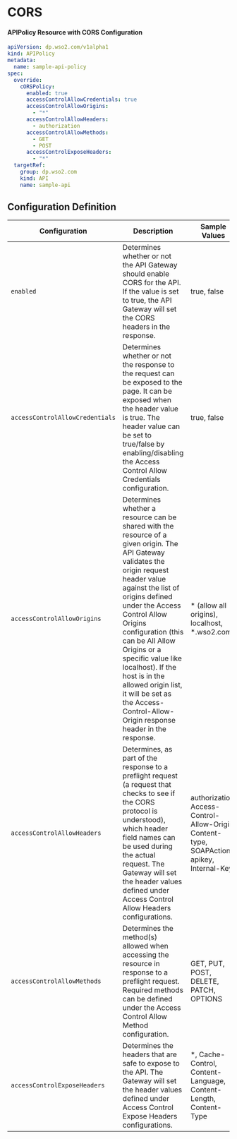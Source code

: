 # CORS
#### APIPolicy Resource with CORS Configuration

```yaml
apiVersion: dp.wso2.com/v1alpha1
kind: APIPolicy
metadata:
  name: sample-api-policy
spec:
  override:
    cORSPolicy:
      enabled: true
      accessControlAllowCredentials: true
      accessControlAllowOrigins:
        - "*"
      accessControlAllowHeaders:
        - authorization
      accessControlAllowMethods:
        - GET
        - POST
      accessControlExposeHeaders:
        - "*"
  targetRef:
    group: dp.wso2.com
    kind: API
    name: sample-api
```

## Configuration Definition

<table>
    <thead>
      <tr>
        <th>Configuration</th>
        <th>Description</th>
        <th>Sample Values</th>
      </tr>
    </thead>
    <tbody>
      <tr>
        <td style="white-space: nowrap;"><code>enabled</code></td>
        <td>Determines whether or not the API Gateway should enable CORS for the API. If the value is set to true, the API Gateway will set the CORS headers in the response.</td>
        <td>true, false</td>
      </tr>
      <tr>
        <td style="white-space: nowrap;"><code>accessControlAllowCredentials</code></td>
        <td>Determines whether or not the response to the request can be exposed to the page. It can be exposed when the header value is true. The header value can be set to true/false by enabling/disabling the Access Control Allow Credentials configuration.</td>
        <td>true, false</td>
      </tr>
      <tr>
        <td style="white-space: nowrap;"><code>accessControlAllowOrigins</code></td>
        <td>Determines whether a resource can be shared with the resource of a given origin. The API Gateway validates the origin request header value against the list of origins defined under the Access Control Allow Origins configuration (this can be All Allow Origins or a specific value like localhost). If the host is in the allowed origin list, it will be set as the Access-Control-Allow-Origin response header in the response.</td>
        <td>* (allow all origins), localhost, *.wso2.com</td>
      </tr>
      <tr>
        <td style="white-space: nowrap;"><code>accessControlAllowHeaders</code></td>
        <td>Determines, as part of the response to a preflight request (a request that checks to see if the CORS protocol is understood), which header field names can be used during the actual request. The Gateway will set the header values defined under Access Control Allow Headers configurations.</td>
        <td>authorization, Access-Control-Allow-Origin, Content-type, SOAPAction, apikey, Internal-Key</td>
      </tr>
      <tr>
        <td style="white-space: nowrap;"><code>accessControlAllowMethods</code></td>
        <td>Determines the method(s) allowed when accessing the resource in response to a preflight request. Required methods can be defined under the Access Control Allow Method configuration.</td>
        <td>GET, PUT, POST, DELETE, PATCH, OPTIONS</td>
      </tr>
      <tr>
        <td style="white-space: nowrap;"><code>accessControlExposeHeaders</code></td>
        <td>Determines the headers that are safe to expose to the API. The Gateway will set the header values defined under Access Control Expose Headers configurations.</td>
        <td>*, Cache-Control, Content-Language, Content-Length, Content-Type</td>
      </tr>
    </tbody>
</table>